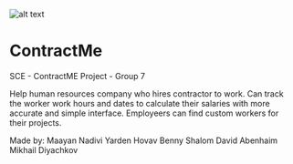 ![alt text](https://i.imgur.com/bQdwHX2.jpeg)
# ContractMe
SCE - ContractME Project - Group 7

Help human resources company who hires contractor to work.
Can track the worker work hours and dates to calculate their salaries with more accurate and simple interface.
Employeers can find custom workers for their projects.

Made by:
Maayan Nadivi
Yarden Hovav
Benny Shalom
David Abenhaim
Mikhail Diyachkov
